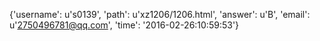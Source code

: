 {'username': u's0139', 'path': u'xz1206/1206.html', 'answer': u'B', 'email': u'2750496781@qq.com', 'time': '2016-02-26:10:59:53'}